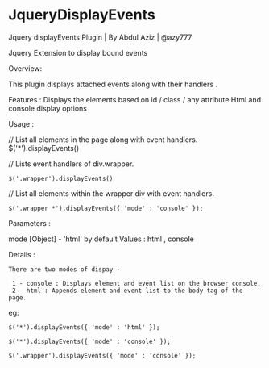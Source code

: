 JqueryDisplayEvents
===================

Jquery displayEvents Plugin | By Abdul Aziz | @azy777

Jquery Extension to display bound events

Overview:

This plugin displays attached events along with their handlers . 

Features :
Displays the elements based on id / class / any attribute
Html and console display options 

Usage :

// List all elements in the page along with event handlers.
$('*').displayEvents()

// Lists event handlers of div.wrapper.

	$('.wrapper').displayEvents()

// List all elements within the wrapper div with event handlers.

	$('.wrapper *').displayEvents({ 'mode' : 'console' });

Parameters :

mode [Object] - 'html' by default 
Values : html , console 

  Details :

	There are two modes of dispay - 

	 1 - console : Displays element and event list on the browser console.
	 2 - html : Appends element and event list to the body tag of the page.
	 
eg: 

    $('*').displayEvents({ 'mode' : 'html' });

    $('*').displayEvents({ 'mode' : 'console' });
    
    $('.wrapper').displayEvents({ 'mode' : 'console' });



